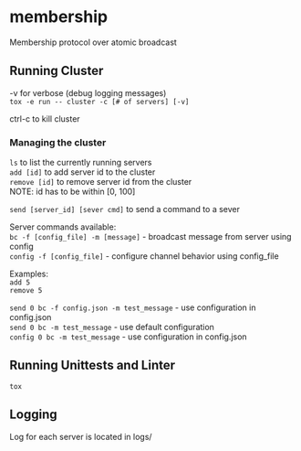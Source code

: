 # membership
Membership protocol over atomic broadcast

## Running Cluster
-v for verbose (debug logging messages)  
`tox -e run -- cluster -c [# of servers] [-v]`

ctrl-c to kill cluster

### Managing the cluster
`ls` to list the currently running servers  
`add [id]` to add server id to the cluster  
`remove [id]` to remove server id from the cluster  
NOTE: id has to be within [0, 100]  

`send [server_id] [sever cmd]` to send a command to a sever  

Server commands available:  
`bc -f [config_file] -m [message]` - broadcast message from server using config  
`config -f [config_file]` - configure channel behavior using config_file  


Examples:  
`add 5`  
`remove 5`  


`send 0 bc -f config.json -m test_message` - use configuration in config.json  
`send 0 bc -m test_message` - use default configuration  
`config 0 bc -m test_message` - use configuration in config.json  

## Running Unittests and Linter
`tox`

## Logging
Log for each server is located in logs/
